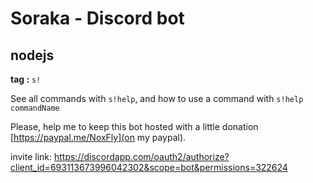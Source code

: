 # Soraka - Discord bot
## nodejs

**tag :** `s!`

See all commands with `s!help`, and how to use a command with `s!help commandName`

Please, help me to keep this bot hosted with a little donation [https://paypal.me/NoxFly](on my paypal).

invite link: https://discordapp.com/oauth2/authorize?client_id=693113673996042302&scope=bot&permissions=322624
